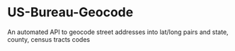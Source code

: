 # US-Bureau-Geocode
An automated API to geocode street addresses into lat/long pairs and state, county, census tracts codes
